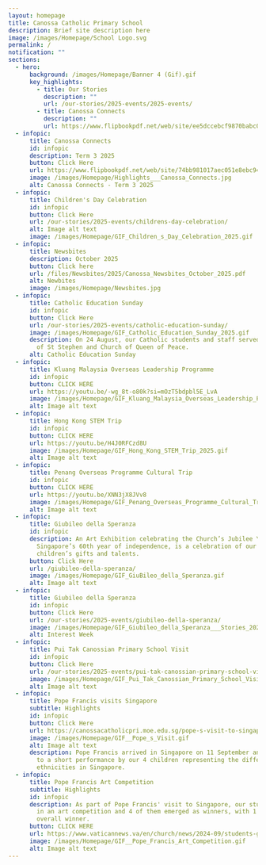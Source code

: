 ```yaml
---
layout: homepage
title: Canossa Catholic Primary School
description: Brief site description here
image: /images/Homepage/School Logo.svg
permalink: /
notification: ""
sections:
  - hero:
      background: /images/Homepage/Banner 4 (Gif).gif
      key_highlights:
        - title: Our Stories
          description: ""
          url: /our-stories/2025-events/2025-events/
        - title: Canossa Connects
          description: ""
          url: https://www.flipbookpdf.net/web/site/ee5dccebcf9870babc07779ed1a55962afa26ba9202509.pdf.html
  - infopic:
      title: Canossa Connects
      id: infopic
      description: Term 3 2025
      button: Click Here
      url: https://www.flipbookpdf.net/web/site/74bb981017aec051e8ebc9413ae7168e80d1c4f2202510.pdf.html#page/1
      image: /images/Homepage/Highlights___Canossa_Connects.jpg
      alt: Canossa Connects - Term 3 2025
  - infopic:
      title: Children's Day Celebration
      id: infopic
      button: Click Here
      url: /our-stories/2025-events/childrens-day-celebration/
      alt: Image alt text
      image: /images/Homepage/GIF_Children_s_Day_Celebration_2025.gif
  - infopic:
      title: Newsbites
      description: October 2025
      button: Click here
      url: /files/Newsbites/2025/Canossa_Newsbites_October_2025.pdf
      alt: Newbites
      image: /images/Homepage/Newsbites.jpg
  - infopic:
      title: Catholic Education Sunday
      id: infopic
      button: Click Here
      url: /our-stories/2025-events/catholic-education-sunday/
      image: /images/Homepage/GIF_Catholic_Education_Sunday_2025.gif
      description: On 24 August, our Catholic students and staff served at the Church
        of St Stephen and Church of Queen of Peace.
      alt: Catholic Education Sunday
  - infopic:
      title: Kluang Malaysia Overseas Leadership Programme
      id: infopic
      button: CLICK HERE
      url: https://youtu.be/-wg_8t-o80k?si=mOzT5bdpbl5E_LvA
      image: /images/Homepage/GIF_Kluang_Malaysia_Overseas_Leadership_Programme_2025.gif
      alt: Image alt text
  - infopic:
      title: Hong Kong STEM Trip
      id: infopic
      button: CLICK HERE
      url: https://youtu.be/H4J0RFCzd8U
      image: /images/Homepage/GIF_Hong_Kong_STEM_Trip_2025.gif
      alt: Image alt text
  - infopic:
      title: Penang Overseas Programme Cultural Trip
      id: infopic
      button: CLICK HERE
      url: https://youtu.be/XNN3jX8JVv8
      image: /images/Homepage/GIF_Penang_Overseas_Programme_Cultural_Trip_2025.gif
      alt: Image alt text
  - infopic:
      title: Giubileo della Speranza
      id: infopic
      description: An Art Exhibition celebrating the Church’s Jubilee Year of Hope and
        Singapore’s 60th year of independence, is a celebration of our
        children’s gifts and talents.
      button: Click Here
      url: /giubileo-della-speranza/
      image: /images/Homepage/GIF_GiuBileo_della_Speranza.gif
      alt: Image alt text
  - infopic:
      title: Giubileo della Speranza
      id: infopic
      button: Click Here
      url: /our-stories/2025-events/giubileo-della-speranza/
      image: /images/Homepage/GIF_Giubileo_della_Speranza___Stories_2025.gif
      alt: Interest Week
  - infopic:
      title: Pui Tak Canossian Primary School Visit
      id: infopic
      button: Click Here
      url: /our-stories/2025-events/pui-tak-canossian-primary-school-visit/
      image: /images/Homepage/GIF_Pui_Tak_Canossian_Primary_School_Visit_2025.gif
      alt: Image alt text
  - infopic:
      title: Pope Francis visits Singapore
      subtitle: Highlights
      id: infopic
      button: Click Here
      url: https://canossacatholicpri.moe.edu.sg/pope-s-visit-to-singapore/
      image: /images/Homepage/GIF__Pope_s_Visit.gif
      alt: Image alt text
      description: Pope Francis arrived in Singapore on 11 September and was treated
        to a short performance by our 4 children representing the different
        ethnicities in Singapore.
  - infopic:
      title: Pope Francis Art Competition
      subtitle: Highlights
      id: infopic
      description: As part of Pope Francis' visit to Singapore, our students took part
        in an art competition and 4 of them emerged as winners, with 1 child the
        overall winner.
      button: CLICK HERE
      url: https://www.vaticannews.va/en/church/news/2024-09/students-greets-pope-francis-singapore-art.html?fbclid=IwZXh0bgNhZW0CMTEAAR0ADBW0z4JM_QXllj3Y9Ys6lwCdS-q348NNQ4AmO2IYI0NamR6dB0qILLw_aem_Ux7xeAPuYi8JZWQWTsXu7A&ai=
      image: /images/Homepage/GIF__Pope_Francis_Art_Competition.gif
      alt: Image alt text
---
```

